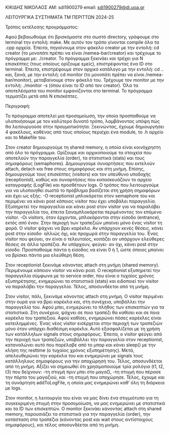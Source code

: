 ΚΙΚΙΔΗΣ ΝΙΚΟΛΑΟΣ ΑΜ: sdi1900279 email: sdi1900279@di.uoa.gr

ΛΕΙΤΟΥΡΓΙΚΑ ΣΥΣΤΗΜΑΤΑ ΤΜ ΠΕΡΙΤΤΩΝ 2024-25



Τρόπος εκτέλεσης προγράμματος:

Αφού βεβαιωθούμε ότι βρισκόμαστε στο σωστό directory, γράφουμε στο terminal την εντολή: make. Με αυτόν τον τρόπο γίνονται compile όλα τα .cpp αρχεία.
Έπειτα, πηγαίνουμε στον φάκελο creator με την εντολή: cd creator (το μονοπάτι πρέπει να είναι /nemea-bar/creator) και τρέχουμε το πρόγραμμα με: ./creator.
Το πρόγραμμα ξεκινάει και τρέχει για Ν επισκέπτες (τους οποίους ορίζουμε εμείς), επιστρέφοντας ένα ID στο terminal. Έπειτα, επιστρέφουμε στον αρχικό κατάλογο με την εντολή: cd .. και, ξανά, με την εντολή: cd monitor (το μονοπάτι πρέπει να είναι /nemea-bar/monitor), μεταβαίνουμε στον φάκελό του. Τρέχουμε τον monitor με την εντολή: ./monitor -s <ID> (όπου <ID> είναι το ID από τον creator). Όλα τα αποτελέσματα του monitor εμφανίζονται στο terminal. Το πρόγραμμα τερματίζει μετά από Ν επισκέπτες.

Περιγραφή:

Το πρόγραμμα αποτελεί μια προσομοίωση, την οποία προσπαθούμε να υλοποιήσουμε με τον καλύτερο δυνατό τρόπο, λαμβάνοντας υπόψη πώς θα λειτουργούσε στην πραγματικότητα.
Ξεκινώντας, έχουμε δημιουργήσει 4 φακέλους, καθένας από τους οποίους περιέχει ένα module, το .h αρχείο και το Makefile του.

Στον creator δημιουργούμε τη shared memory, η οποία είναι κοινόχρηστη από όλο το πρόγραμμα. Ορίζουμε και αρχικοποιούμε τα στοιχεία που αποτελούν την παραγγελία (order), τα στατιστικά (stats) και τους σημαφόρους (semaphores). Δημιουργούμε συναρτήσεις που εκτελούν attach, detach και free στους σημαφόρους και στη μνήμη. Επίσης, δημιουργούμε τους επισκέπτες (visitors) και τον υπεύθυνο υποδοχής (receptionist), καθώς και συναρτήσεις που κατασκευάζουν το αρχείο καταγραφής (LogFile) και προσθέτουν logs.
Ο τρόπος που λειτουργούμε για να υλοποιηθεί σωστά το πρόβλημα βασίζεται στη χρήση σημαφόρων και έχει ως εξής:
-Ο receptionist μπλοκάρεται στον semaphore του και περιμένει να κάνει post κάποιος visitor που έχει υποβάλει παραγγελία. Εξυπηρετεί την παραγγελία και κάνει post στον visitor για να παραλάβει την παραγγελία του, έπειτα ξαναμπλοκάρεται περιμένοντας τον επόμενο visitor.
-Οι visitors, όταν έρχονται, μπλοκάρονται στην είσοδο (entrance), εκτός από έναν. Στην περιοχή των τραπεζιών μπαίνει μόνο ένας visitor τη φορά. Ο visitor ψάχνει να βρει καρέκλα. Αν υπάρχουν κενές θέσεις, κάνει post στην είσοδο· αλλιώς όχι, και προχωρά στην παραγγελία του. Ένας visitor που φεύγει, αν είναι ο τελευταίος, κοιτάζει αν υπάρχουν ελεύθερες θέσεις σε άλλα τραπέζια. Αν υπάρχουν, φεύγει· αν όχι, κάνει post στην είσοδο. Προσπαθούμε πάντα η είσοδος να είναι 0 ή 1, ώστε όποιος μπαίνει να βρίσκει πάντα μια ελεύθερη θέση.

Στον receptionist ξεκινάμε κάνοντας attach στη μνήμη (shared memory). Περιμένουμε κάποιον visitor να κάνει post. Ο receptionist εξυπηρετεί την παραγγελία σύμφωνα με το service order, που είναι ο τυχαίος χρόνος εξυπηρέτησης, ενημερώνει τα στατιστικά (stats) και ειδοποιεί τον visitor να παραλάβει την παραγγελία. Τέλος, αποσυνδέεται από τη μνήμη.

Στον visitor, πάλι, ξεκινάμε κάνοντας attach στη μνήμη. Ο visitor περιμένει στην ουρά για να βρει καρέκλα και, στη συνέχεια, υποβάλλει την παραγγελία του. Αφού μπει, ενημερώνει το πλήθος των επισκεπτών για τα στατιστικά. Στη συνέχεια, ψάχνει σε ποιο τραπέζι θα καθίσει και σε ποια καρέκλα του τραπεζιού. Αφού καθίσει, ενημερώνει πόσες καρέκλες είναι κατειλημμένες. Ένας νέος visitor εισέρχεται στην περιοχή των τραπεζιών μόνο όταν υπάρχει διαθέσιμη καρέκλα. Αυτό εξασφαλίζεται με τη χρήση των κατάλληλων signals στους σημαφόρους. Έπειτα, ο visitor φεύγει από την περιοχή των τραπεζιών, υποβάλλει την παραγγελία στον receptionist, καταναλώνει αυτό που παρέλαβε από το μπαρ και κάνει sleep() με την κλήση της resttime (ο τυχαίος χρόνος εξυπηρέτησης). Μετά, απελευθερώνει την καρέκλα του και ενημερώνει με signals τους κατάλληλους σημαφόρους για την αποχώρησή του. Τέλος, αποσυνδέεται από τη μνήμη. Αξίζει να σημειωθεί ότι χρησιμοποιούμε τρία ρολόγια (t1, t2, t3) που δείχνουν: 
-τη στιγμή πριν μπει στο μαγαζί,
-τη στιγμή που πέρασε την πόρτα του μαγαζιού, και
-τη στιγμή που αποχώρησε.
Τέλος, έχουμε και τη συνάρτηση addToLogFile, η οποία μας ενημερώνει καθ’ όλη τη διάρκεια με logs.

Στον monitor, η λειτουργία του είναι να μας δίνει ένα στιγμιότυπο για τη συγκεκριμένη στιγμή στην προσομοίωση, να μας ενημερώνει με στατιστικά και τα ID των επισκεπτών. Ο monitor ξεκινάει κάνοντας attach στη shared memory, παρουσιάζει τα στατιστικά για την παραγγελία (order), την κατάσταση στα τραπέζια (κάνοντας post και wait στους αντίστοιχους σημαφόρους), και τέλος αποσυνδέεται από τη μνήμη.